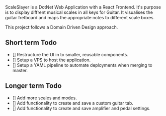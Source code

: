 ScaleSlayer is a DotNet Web Application with a React Frontend. It's purpose is to display diffrent musical scales in all keys for Guitar.
It visualises the guitar fretboard and maps the appropriate notes to different scale boxes.

This project follows a Domain Driven Design approach. 

## Short term Todo

- [] Restructure the UI in to smaller, reusable components.
- [] Setup a VPS to host the application.
- [] Setup a YAML pipeline to automate deployments when merging to master.

## Longer term Todo
- [] Add more scales and modes.
- [] Add functionality to create and save a custom guitar tab.
- [] Add functionality to create and save amplifier and pedal settings. 
